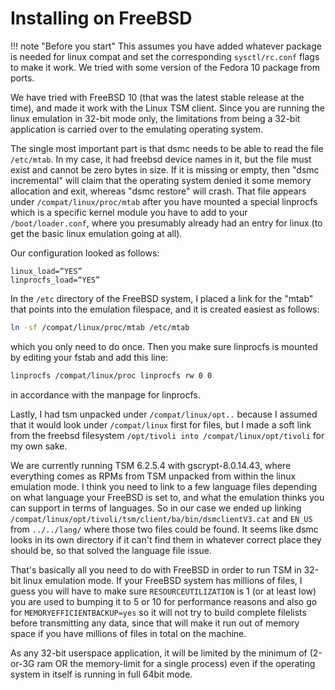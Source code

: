# Installing on FreeBSD

!!! note "Before you start"
    This assumes you have added whatever package is needed for linux compat and set the corresponding `sysctl/rc.conf` flags to make it work. We tried with some version of the Fedora 10 package from ports.

We have tried with FreeBSD 10 (that was the latest stable release at the time), and made it work with the Linux TSM client. Since you are running the linux emulation in 32-bit mode only, the limitations from being a 32-bit application is carried over to the emulating operating system.

The single most important part is
that dsmc needs to be able to read the file `/etc/mtab`. 
In my case, it had freebsd device names in it,
but the file must exist and cannot be zero bytes in size. 
If it is missing or empty, then "dsmc incremental"
will claim that the operating system denied it some memory allocation and exit,
whereas "dsmc restore" will crash.
That file appears under `/compat/linux/proc/mtab`
after you have mounted a special linprocfs which is a specific kernel module you have
to add to your `/boot/loader.conf`,
where you presumably already had an entry for linux
(to get the basic linux emulation going at all).

Our configuration looked as follows:  

```shell
linux_load=“YES”  
linprocfs_load=“YES”  
```

In the `/etc` directory of the FreeBSD system, I placed a link for the "mtab" that points into the emulation filespace, and it is created easiest as follows:

```sh
ln -sf /compat/linux/proc/mtab /etc/mtab
```

which you only need to do once. 
Then you make sure linprocfs is mounted by 
editing your fstab and add this line:

```sh
linprocfs /compat/linux/proc linprocfs rw 0 0
```

in accordance with the manpage for linprocfs.

Lastly, I had tsm unpacked under `/compat/linux/opt..` because I assumed that it would look under `/compat/linux` first for files, but I made a soft link from the freebsd filesystem `/opt/tivoli into /compat/linux/opt/tivoli` for my own sake.

We are currently running TSM 6.2.5.4 with gscrypt-8.0.14.43, where 
everything comes as RPMs from TSM unpacked from within the linux emulation 
mode. I think you need to link to a few language files depending on what 
language your FreeBSD is set to, and what the emulation thinks you can 
support in terms of languages. So in our case we ended up linking 
`/compat/linux/opt/tivoli/tsm/client/ba/bin/dsmclientV3.cat` and `EN_US` 
from `../../lang/` where those two files could be found. It seems like dsmc 
looks in its own directory if it can't find them in whatever correct place 
they should be, so that solved the language file issue.

That's basically all you need to do with FreeBSD in order to run TSM in 32-bit linux emulation mode.
If your FreeBSD system has millions of files, I guess you will have to make sure `RESOURCEUTILIZATION` is 1 (or at least low) you are used to bumping it to 5 or 10 for performance reasons and also go for `MEMORYEFFICIENTBACKUP=yes` so it will not try to build complete filelists before transmitting any data, since that will make it run out of memory space if you have millions of files in total on the machine.

As any 32-bit userspace application, it will be limited by the minimum of (2-or-3G ram OR the memory-limit for a single process) even if the operating system in itself is running in full 64bit mode.
